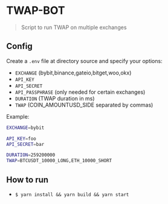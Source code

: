 # TWAP-BOT

> Script to run TWAP on multiple exchanges

## Config

Create a `.env` file at directory source and specify your options:

- `EXCHANGE` (bybit,binance,gateio,bitget,woo,okx)
- `API_KEY`
- `API_SECRET`
- `API_PASSPHRASE` (only needed for certain exchanges)
- `DURATION` (TWAP duration in ms)
- `TWAP` (COIN_AMOUNTUSD_SIDE separated by commas)

Example:

```sh
EXCHANGE=bybit

API_KEY=foo
API_SECRET=bar

DURATION=259200000
TWAP=BTCUSDT_10000_LONG,ETH_10000_SHORT
```

## How to run

- `$ yarn install && yarn build && yarn start`
